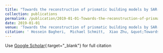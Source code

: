 ```yaml
---
title: "Towards the reconstruction of prismatic building models by SAR-optical stereogrammetry"
collection: publications
permalink: /publication/2019-01-01-Towards-the-reconstruction-of-prismatic-building-models-by-SAR-optical-stereogrammetry
date: 2019-01-01
venue: 'Towards the reconstruction of prismatic building models by SAR-optical stereogrammetry'
citation: ' Hossein Bagheri,  Michael Schmitt,  Xiao Zhu, &quot;Towards the reconstruction of prismatic building models by SAR-optical stereogrammetry.&quot; Towards the reconstruction of prismatic building models by SAR-optical stereogrammetry, 2019.'
---
```

Use [Google Scholar](https://scholar.google.com/scholar?q=Towards+the+reconstruction+of+prismatic+building+models+by+SAR+optical+stereogrammetry){:target="_blank"} for full citation